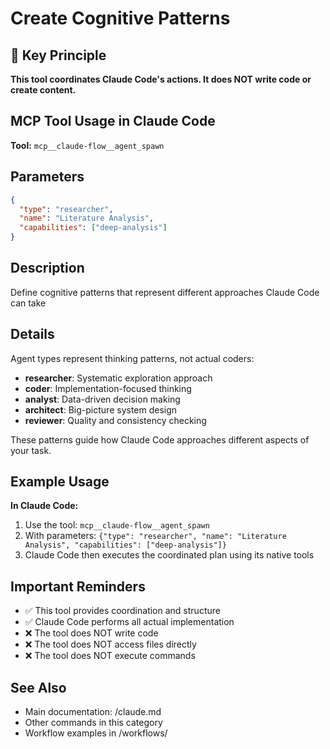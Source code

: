 # Create Cognitive Patterns

## 🎯 Key Principle

**This tool coordinates Claude Code's actions. It does NOT write code or create content.**

## MCP Tool Usage in Claude Code

**Tool:** `mcp__claude-flow__agent_spawn`

## Parameters

```json
{
  "type": "researcher",
  "name": "Literature Analysis",
  "capabilities": ["deep-analysis"]
}
```

## Description

Define cognitive patterns that represent different approaches Claude Code can take

## Details

Agent types represent thinking patterns, not actual coders:

- **researcher**: Systematic exploration approach
- **coder**: Implementation-focused thinking
- **analyst**: Data-driven decision making
- **architect**: Big-picture system design
- **reviewer**: Quality and consistency checking

These patterns guide how Claude Code approaches different aspects of your task.

## Example Usage

**In Claude Code:**

1. Use the tool: `mcp__claude-flow__agent_spawn`
2. With parameters: `{"type": "researcher", "name": "Literature Analysis", "capabilities": ["deep-analysis"]}`
3. Claude Code then executes the coordinated plan using its native tools

## Important Reminders

- ✅ This tool provides coordination and structure
- ✅ Claude Code performs all actual implementation
- ❌ The tool does NOT write code
- ❌ The tool does NOT access files directly
- ❌ The tool does NOT execute commands

## See Also

- Main documentation: /claude.md
- Other commands in this category
- Workflow examples in /workflows/
